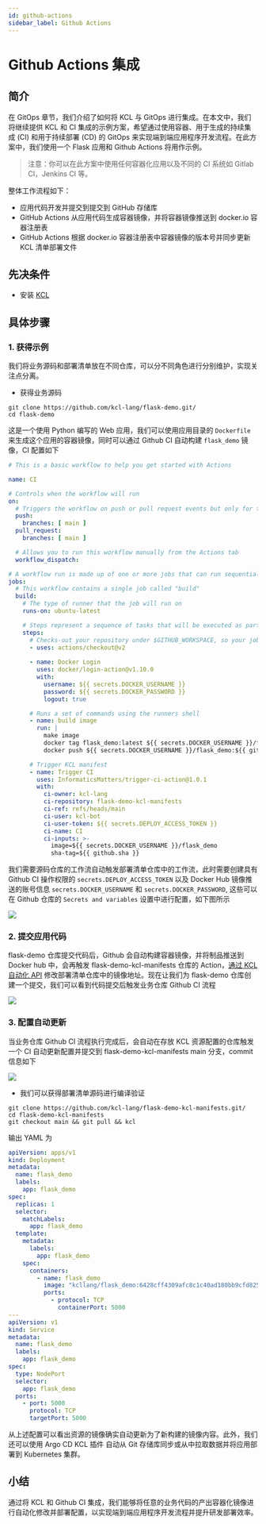 ```yaml
---
id: github-actions
sidebar_label: Github Actions
---
```

# Github Actions 集成

## 简介

在 GitOps 章节，我们介绍了如何将 KCL 与 GitOps 进行集成。在本文中，我们将继续提供 KCL 和 CI 集成的示例方案，希望通过使用容器、用于生成的持续集成 (CI) 和用于持续部署 (CD) 的 GitOps 来实现端到端应用程序开发流程。在此方案中，我们使用一个 Flask 应用和 Github Actions 将用作示例。

> 注意：你可以在此方案中使用任何容器化应用以及不同的 CI 系统如 Gitlab CI，Jenkins CI 等。

整体工作流程如下：

+ 应用代码开发并提交到提交到 GitHub 存储库
+ GitHub Actions 从应用代码生成容器镜像，并将容器镜像推送到 docker.io 容器注册表
+ GitHub Actions 根据 docker.io 容器注册表中容器镜像的版本号并同步更新 KCL 清单部署文件

## 先决条件

+ 安装 [KCL](https://kcl-lang.io/docs/user_docs/getting-started/install)

## 具体步骤

### 1. 获得示例

我们将业务源码和部署清单放在不同仓库，可以分不同角色进行分别维护，实现关注点分离。

+ 获得业务源码

```shell
git clone https://github.com/kcl-lang/flask-demo.git/
cd flask-demo
```

这是一个使用 Python 编写的 Web 应用，我们可以使用应用目录的 `Dockerfile` 来生成这个应用的容器镜像，同时可以通过 Github CI 自动构建 `flask_demo` 镜像，CI 配置如下

```yaml
# This is a basic workflow to help you get started with Actions

name: CI

# Controls when the workflow will run
on:
  # Triggers the workflow on push or pull request events but only for the main branch
  push:
    branches: [ main ]
  pull_request:
    branches: [ main ]

  # Allows you to run this workflow manually from the Actions tab
  workflow_dispatch:

# A workflow run is made up of one or more jobs that can run sequentially or in parallel
jobs:
  # This workflow contains a single job called "build"
  build:
    # The type of runner that the job will run on
    runs-on: ubuntu-latest

    # Steps represent a sequence of tasks that will be executed as part of the job
    steps:
      # Checks-out your repository under $GITHUB_WORKSPACE, so your job can access it
      - uses: actions/checkout@v2
      
      - name: Docker Login
        uses: docker/login-action@v1.10.0
        with:
          username: ${{ secrets.DOCKER_USERNAME }}
          password: ${{ secrets.DOCKER_PASSWORD }}
          logout: true

      # Runs a set of commands using the runners shell
      - name: build image
        run: |
          make image
          docker tag flask_demo:latest ${{ secrets.DOCKER_USERNAME }}/flask_demo:${{ github.sha }}
          docker push ${{ secrets.DOCKER_USERNAME }}/flask_demo:${{ github.sha }}

      # Trigger KCL manifest
      - name: Trigger CI
        uses: InformaticsMatters/trigger-ci-action@1.0.1
        with:
          ci-owner: kcl-lang
          ci-repository: flask-demo-kcl-manifests
          ci-ref: refs/heads/main
          ci-user: kcl-bot
          ci-user-token: ${{ secrets.DEPLOY_ACCESS_TOKEN }}
          ci-name: CI
          ci-inputs: >-
            image=${{ secrets.DOCKER_USERNAME }}/flask_demo
            sha-tag=${{ github.sha }}
```

我们需要源码仓库的工作流自动触发部署清单仓库中的工作流，此时需要创建具有 Github CI 操作权限的 `secrets.DEPLOY_ACCESS_TOKEN` 以及 Docker Hub 镜像推送的账号信息 `secrets.DOCKER_USERNAME` 和 `secrets.DOCKER_PASSWORD`, 这些可以在 Github 仓库的 `Secrets and variables` 设置中进行配置，如下图所示

![](/img/docs/user_docs/guides/ci-integration/github-secrets.png)

### 2. 提交应用代码

flask-demo 仓库提交代码后，Github 会自动构建容器镜像，并将制品推送到 Docker hub 中，会再触发 flask-demo-kcl-manifests 仓库的 Action，[通过 KCL 自动化 API](/docs/user_docs/guides/automation) 修改部署清单仓库中的镜像地址。现在让我们为 flask-demo 仓库创建一个提交，我们可以看到代码提交后触发业务仓库 Github CI 流程

![](/img/docs/user_docs/guides/ci-integration/app-ci.png)

### 3. 配置自动更新

当业务仓库 Github CI 流程执行完成后，会自动在存放 KCL 资源配置的仓库触发一个 CI 自动更新配置并提交到 flask-demo-kcl-manifests main 分支，commit 信息如下

![](/img/docs/user_docs/guides/ci-integration/image-auto-update.png)

+ 我们可以获得部署清单源码进行编译验证

```shell
git clone https://github.com/kcl-lang/flask-demo-kcl-manifests.git/
cd flask-demo-kcl-manifests
git checkout main && git pull && kcl
```

输出 YAML 为

```yaml
apiVersion: apps/v1
kind: Deployment
metadata:
  name: flask_demo
  labels:
    app: flask_demo
spec:
  replicas: 1
  selector:
    matchLabels:
      app: flask_demo
  template:
    metadata:
      labels:
        app: flask_demo
    spec:
      containers:
        - name: flask_demo
          image: "kcllang/flask_demo:6428cff4309afc8c1c40ad180bb9cfd82546be3e"
          ports:
            - protocol: TCP
              containerPort: 5000
---
apiVersion: v1
kind: Service
metadata:
  name: flask_demo
  labels:
    app: flask_demo
spec:
  type: NodePort
  selector:
    app: flask_demo
  ports:
    - port: 5000
      protocol: TCP
      targetPort: 5000
```

从上述配置可以看出资源的镜像确实自动更新为了新构建的镜像内容。此外，我们还可以使用 Argo CD KCL 插件 自动从 Git 存储库同步或从中拉取数据并将应用部署到 Kubernetes 集群。

## 小结

通过将 KCL 和 Github CI 集成，我们能够将任意的业务代码的产出容器化镜像进行自动化修改并部署配置，以实现端到端应用程序开发流程并提升研发部署效率。
